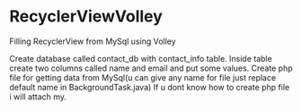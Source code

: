 # RecyclerViewVolley
Filling RecyclerView from MySql using Volley

Create database called contact_db with contact_info table.
Inside table create two columns called name and email and put some values.
Create php file for getting data from MySql(u can give any name for file just replace default name in BackgroundTask.java)
If u dont know how to create php file i will attach my.

